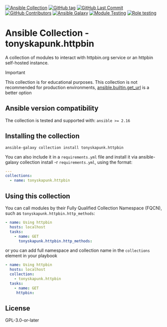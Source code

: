 [![Ansible Collection](https://img.shields.io/badge/dynamic/json?color=orange&style=flat&label=collection&prefix=v&url=https://galaxy.ansible.com/api/v3/collections/tonyskapunk/httpbin/&query=highest_version.version)](https://galaxy.ansible.com/ui/repo/published/tonyskapunk/httpbin/)
[![GitHub tag](https://img.shields.io/github/tag/tonyskapunk/ansible-collection-httpbin.svg)](https://github.com/tonyskapunk/ansible-collection-httpbin/tags)
[![GitHub Last Commit](https://img.shields.io/github/last-commit/tonyskapunk/ansible-collection-httpbin)](https://github.com/tonyskapunk/ansible-collection-httpbin/tags)
[![GitHub Contributors](https://img.shields.io/github/contributors/tonyskapunk/ansible-collection-httpbin)](https://github.com/tonyskapunk/ansible-collection-httpbin/tags)
[![Ansible Galaxy](https://github.com/tonyskapunk/ansible-collection-httpbin/actions/workflows/publish.yml/badge.svg)](https://github.com/tonyskapunk/ansible-collection-httpbin/actions/workflows/publish.yml)
[![Module Testing](https://github.com/tonyskapunk/ansible-collection-httpbin/actions/workflows/module-testing.yml/badge.svg)](https://github.com/tonyskapunk/ansible-collection-httpbin/actions/workflows/module-testing.yml)
[![Role testing](https://github.com/tonyskapunk/ansible-collection-httpbin/actions/workflows/role-testing.yml/badge.svg)](https://github.com/tonyskapunk/ansible-collection-httpbin/actions/workflows/role-testing.yml)


# Ansible Collection - tonyskapunk.httpbin

A collection of modules to interact with httpbin.org service or an httpbin self-hosted instance.

> [!IMPORTANT]
> This collection is for educational purposes.
> This collection is not recommended for production environments, [ansible.builtin.get_url](https://docs.ansible.com/ansible/latest/collections/ansible/builtin/get_url_module.html) is a better option

## Ansible version compatibility

The collection is tested and supported with: `ansible >= 2.16`

## Installing the collection

```shell
ansible-galaxy collection install tonyskapunk.httpbin
```

You can also include it in a `requirements.yml` file and install it via ansible-galaxy collection install -r `requirements.yml`, using the format:

```yaml
---
collections:
  - name: tonyskapunk.httpbin
```

## Using this collection

You can call modules by their Fully Qualified Collection Namespace (FQCN), such as `tonyskapunk.httpbin.http_methods`:

```yaml
- name: Using httpbin
  hosts: localhost
  tasks:
    - name: GET
      tonyskapunk.httpbin.http_methods:
```

or you can add full namespace and collection name in the `collections` element in your playbook

```yaml
- name: Using httpbin
  hosts: localhost
  collection:
    - tonyskapunk.httpbin
  tasks:
    - name: GET
     httpbin:
```

## License

GPL-3.0-or-later